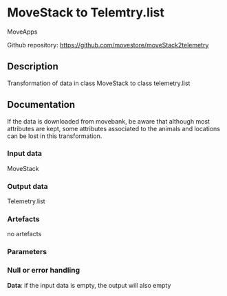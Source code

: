 # MoveStack to Telemtry.list  

MoveApps

Github repository: https://github.com/movestore/moveStack2telemetry

## Description
Transformation of data in class MoveStack to class telemetry.list 

## Documentation
If the data is downloaded from movebank, be aware that although most attributes are kept, some attributes associated to the animals and locations can be lost in this transformation.

### Input data
MoveStack

### Output data
Telemetry.list

### Artefacts
no artefacts

### Parameters 


### Null or error handling
**Data**: if the input data is empty, the output will also empty 
